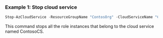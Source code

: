 ### Example 1: Stop cloud service

```powershell
Stop-AzCloudService -ResourceGroupName "ContosOrg" -CloudServiceName "ContosoCS"
```

This command stops all the role instances that belong to the cloud service named ContosoCS.
